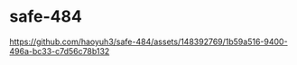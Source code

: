 # safe-484


https://github.com/haoyuh3/safe-484/assets/148392769/1b59a516-9400-496a-bc33-c7d56c78b132

